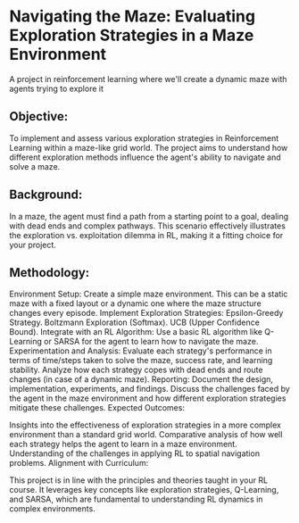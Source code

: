 # Navigating the Maze: Evaluating Exploration Strategies in a Maze Environment
A project in reinforcement learning where we'll create a dynamic maze with agents trying to explore it

## Objective:

To implement and assess various exploration strategies in Reinforcement Learning within a maze-like grid world. The project aims to understand how different exploration methods influence the agent's ability to navigate and solve a maze.

## Background:

In a maze, the agent must find a path from a starting point to a goal, dealing with dead ends and complex pathways. This scenario effectively illustrates the exploration vs. exploitation dilemma in RL, making it a fitting choice for your project.

## Methodology:

Environment Setup: Create a simple maze environment. This can be a static maze with a fixed layout or a dynamic one where the maze structure changes every episode.
Implement Exploration Strategies:
Epsilon-Greedy Strategy.
Boltzmann Exploration (Softmax).
UCB (Upper Confidence Bound).
Integrate with an RL Algorithm: Use a basic RL algorithm like Q-Learning or SARSA for the agent to learn how to navigate the maze.
Experimentation and Analysis:
Evaluate each strategy's performance in terms of time/steps taken to solve the maze, success rate, and learning stability.
Analyze how each strategy copes with dead ends and route changes (in case of a dynamic maze).
Reporting: Document the design, implementation, experiments, and findings. Discuss the challenges faced by the agent in the maze environment and how different exploration strategies mitigate these challenges.
Expected Outcomes:

Insights into the effectiveness of exploration strategies in a more complex environment than a standard grid world.
Comparative analysis of how well each strategy helps the agent to learn in a maze environment.
Understanding of the challenges in applying RL to spatial navigation problems.
Alignment with Curriculum:

This project is in line with the principles and theories taught in your RL course. It leverages key concepts like exploration strategies, Q-Learning, and SARSA, which are fundamental to understanding RL dynamics in complex environments.


